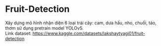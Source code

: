 # Fruit-Detection
Xây dựng mô hình nhận diện 6 loại trái cây: cam, dưa hấu, nho, chuối, táo, thơm sử dụng pretrain model YOLOv5.  
Link dataset: https://www.kaggle.com/datasets/lakshaytyagi01/fruit-detection
